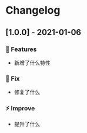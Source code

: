 # Changelog

## [1.0.0] - 2021-01-06

### 🚀 Features

- 新增了什么特性

### 🐛 Fix

- 修复了什么

### ⚡ Improve

- 提升了什么
